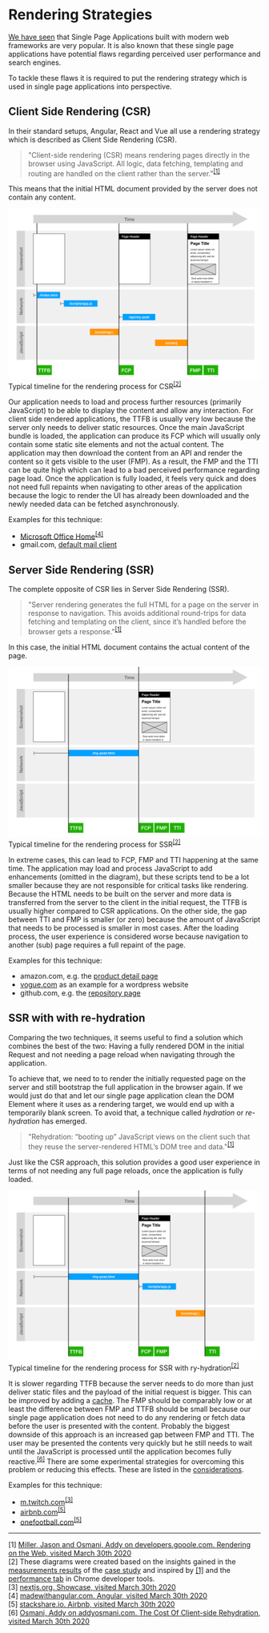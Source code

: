 # Rendering Strategies

[We have seen](./motivation) that Single Page Applications built with modern web frameworks are very popular.
It is also known that these single page applications have potential flaws regarding perceived user performance and search engines.

To tackle these flaws it is required to put the rendering strategy which is used in single page applications into perspective.

## Client Side Rendering (CSR)

In their standard setups, Angular, React and Vue all use a rendering strategy which is described as Client Side Rendering (CSR).

> "Client-side rendering (CSR) means rendering pages directly in the browser using JavaScript. All logic, data fetching, templating and routing are handled on the client rather than the server."<sup>[[1]](#ref-1)</sup>

This means that the initial HTML document provided by the server does not contain any content.

<p class="image">
<img src="./timeline-csr.png"/>
Typical timeline for the rendering process for CSR<sup><a href="#ref-2">[2]</a></sup>  
</p>

Our application needs to load and process further resources (primarily JavaScript) to be able to display the content and allow any interaction.
For client side rendered applications, the TTFB is usually very low because the server only needs to deliver static resources.
Once the main JavaScript bundle is loaded, the application can produce its FCP which will usually only contain some static site elements and not the actual content.
The application may then download the content from an API and render the content so it gets visible to the user (FMP).
As a result, the FMP and the TTI can be quite high which can lead to a bad perceived performance regarding page load. 
Once the application is fully loaded, it feels very quick and does not need full repaints when navigating to other areas of the application because the logic to render the UI has already been downloaded and the newly needed data can be fetched asynchronously.

Examples for this technique:
* [Microsoft Office Home](https://www.office.com/apps)<sup><a href="#ref-4">[4]</a></sup>
* gmail.com, [default mail client](https://gmail.com) 

## Server Side Rendering (SSR)

The complete opposite of CSR lies in Server Side Rendering (SSR).
  
> "Server rendering generates the full HTML for a page on the server in response to navigation. This avoids additional round-trips for data fetching and templating on the client, since it’s handled before the browser gets a response."<sup>[[1]](#ref-1)</sup>

In this case, the initial HTML document contains the actual content of the page.

<p class="image">
<img src="./timeline-ssr.png"/>
Typical timeline for the rendering process for SSR<sup><a href="#ref-2">[2]</a></sup>  
</p>

In extreme cases, this can lead to FCP, FMP and TTI happening at the same time.
The application may load and process JavaScript to add enhancements (omitted in the diagram), but these scripts tend to be a lot smaller because they are not responsible for critical tasks like rendering.
Because the HTML needs to be built on the server and more data is transferred from the server to the client in the initial request, the TTFB is usually higher compared to CSR applications.
On the other side, the gap between TTI and FMP is smaller (or zero) because the amount of JavaScript that needs to be processed is smaller in most cases.
After the loading process, the user experience is considered worse because navigation to another (sub) page requires a full repaint of the page.

Examples for this technique:
* amazon.com, e.g. the [product detail page](https://www.amazon.de/Clean-Code-Handbook-Software-Craftsmanship/dp/0132350882)
* [vogue.com](https://vogue.com) as an example for a wordpress website
* github.com, e.g. the [repository page](https://github.com/glutengo/rendering-strategies)

## SSR with with re-hydration

Comparing the two techniques, it seems useful to find a solution which combines the best of the two:
Having a fully rendered DOM in the initial Request and not needing a page reload when navigating through the application.

To achieve that, we need to to render the initially requested page on the server and still bootstrap the full application in the browser again.
If we would just do that and let our single page application clean the DOM Element where it uses as a rendering target, we would end up with a temporarily blank screen.
To avoid that, a technique called *hydration* or *re-hydration* has emerged.

> "Rehydration: “booting up” JavaScript views on the client such that they reuse the server-rendered HTML’s DOM tree and data."<sup>[[1]](#ref-1)</sup> 
 
Just like the CSR approach, this solution provides a good user experience in terms of not needing any full page reloads, once the application is fully loaded.

<p class="image">
<img src="./timeline-ssr-hydration.png"/>
Typical timeline for the rendering process for SSR with ry-hydration<sup><a href="#ref-2">[2]</a></sup>
</p>

It is slower regarding TTFB because the server needs to do more than just deliver static files and the payload of the initial request is bigger.
This can be improved by adding a [cache](./considerations#caching).
The FMP should be comparably low or at least the difference between FMP and TTFB should be small because our single page application does not need to do any rendering or fetch data before the user is presented with the content.
Probably the biggest downside of this approach is an increased gap between FMP and TTI. 
The user may be presented the contents very quickly but he still needs to wait until the JavaScript is processed until the application becomes fully reactive.<sup>[[6]](#ref-6)</sup>
There are some experimental strategies for overcoming this problem or reducing this effects. These are listed in the [considerations](./considerations#(re-)hydration).

Examples for this technique:
* [m.twitch.com](https://m.twitch.tv)<sup><a href="#ref-3">[3]</a></sup>
* [airbnb.com](https://www.airbnb.com/)<sup><a href="#ref-5">[5]</a></sup>
* [onefootball.com](https://onefootball.com/)<sup><a href="#ref-4">[5]</a></sup>
  
<hr/> 
  
<a name="ref-1">[1]</a> [Miller, Jason and Osmani, Addy on developers.gooole.com. Rendering on the Web, visited March 30th 2020](https://developers.google.com/web/updates/2019/02/rendering-on-the-web)  
<a name="ref-2">[2]</a> These diagrams were created based on the insights gained in the [measurements results](./results) of the [case study](./case-study) and inspired by [[1]](#ref-1) and the [performance tab](https://developers.google.com/web/tools/chrome-devtools/evaluate-performance) in Chrome developer tools.  
<a name="ref-3">[3]</a> [nextjs.org. Showcase, visited March 30th 2020](https://nextjs.org/showcase)  
<a name="ref-4">[4]</a> [madewithangular.com. Angular, visited March 30th 2020](https://www.madewithangular.com/categories/angular/)  
<a name="ref-5">[5]</a> [stackshare.io. Airbnb, visited March 30th 2020](https://stackshare.io/airbnb/airbnb)  
<a name="ref-6">[6]</a> [Osmani, Addy on addyosmani.com. The Cost Of Client-side Rehydration, visited March 30th 2020](https://addyosmani.com/blog/rehydration/)
